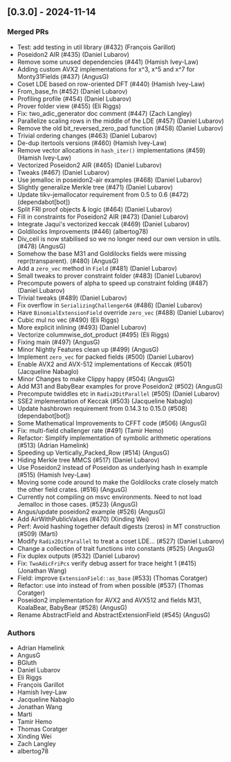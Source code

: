 ## [0.3.0] - 2024-11-14
### Merged PRs
- Test: add testing in util library (#432) (François Garillot)
- Poseidon2 AIR (#435) (Daniel Lubarov)
- Remove some unused dependencies (#441) (Hamish Ivey-Law)
- Adding custom AVX2 implementations for x^3, x^5 and x^7 for Monty31Fields (#437) (AngusG)
- Coset LDE based on row-oriented DFT (#440) (Hamish Ivey-Law)
- From_base_fn (#452) (Daniel Lubarov)
- Profiling profile (#454) (Daniel Lubarov)
- Prover folder view (#455) (Eli Riggs)
- Fix: two_adic_generator doc comment (#447) (Zach Langley)
- Parallelize scaling rows in the middle of the LDE (#457) (Daniel Lubarov)
- Remove the old bit_reversed_zero_pad function (#458) (Daniel Lubarov)
- Trivial ordering changes (#463) (Daniel Lubarov)
- De-dup itertools versions (#460) (Hamish Ivey-Law)
- Remove vector allocations in `hash_iter()` implementations (#459) (Hamish Ivey-Law)
- Vectorized Poseidon2 AIR (#465) (Daniel Lubarov)
- Tweaks (#467) (Daniel Lubarov)
- Use jemalloc in poseidon2-air examples (#468) (Daniel Lubarov)
- Slightly generalize Merkle tree (#471) (Daniel Lubarov)
- Update tikv-jemallocator requirement from 0.5 to 0.6 (#472) (dependabot[bot])
- Split FRI proof objects & logic (#464) (Daniel Lubarov)
- Fill in constraints for Poseidon2 AIR (#473) (Daniel Lubarov)
- Integrate Jaqui's vectorized keccak (#469) (Daniel Lubarov)
- Goldilocks Improvements (#446) (albertog78)
- Div_ceil is now stabilised so we no  longer need our own version in utils. (#478) (AngusG)
- Somehow the base M31 and Goldilocks fields were missing repr(transparent). (#480) (AngusG)
- Add a `zero_vec` method in `Field` (#481) (Daniel Lubarov)
- Small tweaks to prover constraint folder (#483) (Daniel Lubarov)
- Precompute powers of alpha to speed up constraint folding (#487) (Daniel Lubarov)
- Trivial tweaks (#489) (Daniel Lubarov)
- Fix overflow in `SerializingChallenger64` (#486) (Daniel Lubarov)
- Have `BinomialExtensionField` override `zero_vec` (#488) (Daniel Lubarov)
- Cubic mul no vec (#490) (Eli Riggs)
- More explicit inlining (#493) (Daniel Lubarov)
- Vectorize columnwise_dot_product (#495) (Eli Riggs)
- Fixing main (#497) (AngusG)
- Minor Nightly Features clean up (#499) (AngusG)
- Implement `zero_vec` for packed fields (#500) (Daniel Lubarov)
- Enable AVX2 and AVX-512 implementations of Keccak (#501) (Jacqueline Nabaglo)
- Minor Changes to make Clippy happy (#504) (AngusG)
- Add M31 and BabyBear examples for prove Poseidon2 (#502) (AngusG)
- Precompute twiddles etc in `Radix2DitParallel` (#505) (Daniel Lubarov)
- SSE2 implementation of Keccak (#503) (Jacqueline Nabaglo)
- Update hashbrown requirement from 0.14.3 to 0.15.0 (#508) (dependabot[bot])
- Some Mathematical Improvements to CFFT code (#506) (AngusG)
- Fix: multi-field challenger rate (#491) (Tamir Hemo)
- Refactor: Simplify implementation of symbolic arithmetic operations (#513) (Adrian Hamelink)
- Speeding up Vertically_Packed_Row (#514) (AngusG)
- Hiding Merkle tree MMCS (#517) (Daniel Lubarov)
- Use Poseidon2 instead of Poseidon as underlying hash in example (#515) (Hamish Ivey-Law)
- Moving some code around to make the Goldilocks crate closely match the other field crates. (#516) (AngusG)
- Currently not compiling on msvc environments. Need to not load Jemalloc in those cases. (#523) (AngusG)
- Angus/update poseidon2 example (#526) (AngusG)
- Add AirWithPublicValues (#470) (Xinding Wei)
- Perf: Avoid hashing together default digests (zeros) in MT construction (#509) (Marti)
- Modify `Radix2DitParallel` to treat a coset LDE... (#527) (Daniel Lubarov)
- Change a collection of trait functions into constants (#525) (AngusG)
- Fix duplex outputs (#532) (Daniel Lubarov)
- Fix: `TwoAdicFriPcs` verify debug assert for trace height 1 (#415) (Jonathan Wang)
- Field: improve `ExtensionField::as_base` (#533) (Thomas Coratger)
- Refactor: use into instead of from when possible (#537) (Thomas Coratger)
- Poseidon2 implementation for AVX2 and AVX512 and fields M31, KoalaBear, BabyBear (#528) (AngusG)
- Rename AbstractField and AbstractExtensionField (#545) (AngusG)

### Authors
- Adrian Hamelink
- AngusG
- BGluth
- Daniel Lubarov
- Eli Riggs
- François Garillot
- Hamish Ivey-Law
- Jacqueline Nabaglo
- Jonathan Wang
- Marti
- Tamir Hemo
- Thomas Coratger
- Xinding Wei
- Zach Langley
- albertog78
